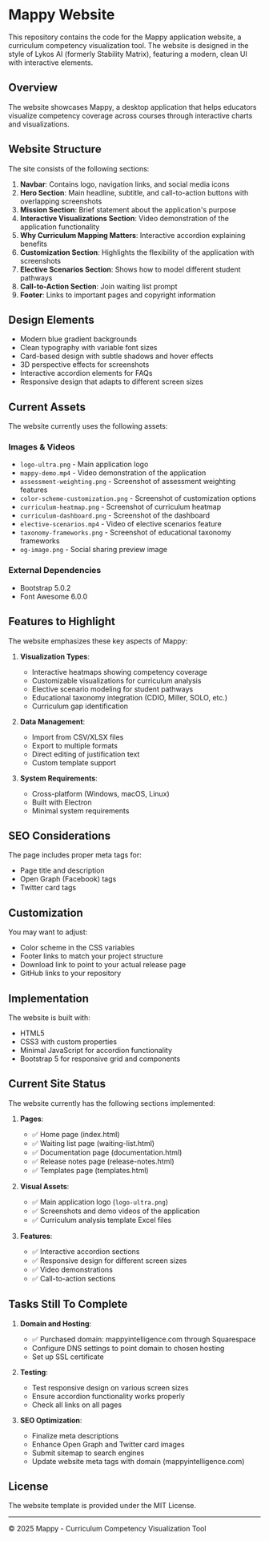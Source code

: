 # Mappy Website

This repository contains the code for the Mappy application website, a curriculum competency visualization tool. The website is designed in the style of Lykos AI (formerly Stability Matrix), featuring a modern, clean UI with interactive elements.

## Overview

The website showcases Mappy, a desktop application that helps educators visualize competency coverage across courses through interactive charts and visualizations.

## Website Structure

The site consists of the following sections:

1. **Navbar**: Contains logo, navigation links, and social media icons
2. **Hero Section**: Main headline, subtitle, and call-to-action buttons with overlapping screenshots
3. **Mission Section**: Brief statement about the application's purpose
4. **Interactive Visualizations Section**: Video demonstration of the application functionality
5. **Why Curriculum Mapping Matters**: Interactive accordion explaining benefits
6. **Customization Section**: Highlights the flexibility of the application with screenshots
7. **Elective Scenarios Section**: Shows how to model different student pathways
8. **Call-to-Action Section**: Join waiting list prompt
9. **Footer**: Links to important pages and copyright information

## Design Elements

- Modern blue gradient backgrounds
- Clean typography with variable font sizes
- Card-based design with subtle shadows and hover effects
- 3D perspective effects for screenshots
- Interactive accordion elements for FAQs
- Responsive design that adapts to different screen sizes

## Current Assets

The website currently uses the following assets:

### Images & Videos
- `logo-ultra.png` - Main application logo
- `mappy-demo.mp4` - Video demonstration of the application
- `assessment-weighting.png` - Screenshot of assessment weighting features
- `color-scheme-customization.png` - Screenshot of customization options
- `curriculum-heatmap.png` - Screenshot of curriculum heatmap
- `curriculum-dashboard.png` - Screenshot of the dashboard
- `elective-scenarios.mp4` - Video of elective scenarios feature
- `taxonomy-frameworks.png` - Screenshot of educational taxonomy frameworks
- `og-image.png` - Social sharing preview image

### External Dependencies
- Bootstrap 5.0.2
- Font Awesome 6.0.0

## Features to Highlight

The website emphasizes these key aspects of Mappy:

1. **Visualization Types**:
   - Interactive heatmaps showing competency coverage
   - Customizable visualizations for curriculum analysis
   - Elective scenario modeling for student pathways
   - Educational taxonomy integration (CDIO, Miller, SOLO, etc.)
   - Curriculum gap identification

2. **Data Management**:
   - Import from CSV/XLSX files
   - Export to multiple formats
   - Direct editing of justification text
   - Custom template support

3. **System Requirements**:
   - Cross-platform (Windows, macOS, Linux)
   - Built with Electron
   - Minimal system requirements

## SEO Considerations

The page includes proper meta tags for:
- Page title and description
- Open Graph (Facebook) tags
- Twitter card tags

## Customization

You may want to adjust:
- Color scheme in the CSS variables
- Footer links to match your project structure
- Download link to point to your actual release page
- GitHub links to your repository

## Implementation

The website is built with:
- HTML5
- CSS3 with custom properties
- Minimal JavaScript for accordion functionality
- Bootstrap 5 for responsive grid and components

## Current Site Status

The website currently has the following sections implemented:

1. **Pages**:
   - ✅ Home page (index.html)
   - ✅ Waiting list page (waiting-list.html)
   - ✅ Documentation page (documentation.html)
   - ✅ Release notes page (release-notes.html)
   - ✅ Templates page (templates.html)
   
2. **Visual Assets**:
   - ✅ Main application logo (`logo-ultra.png`)
   - ✅ Screenshots and demo videos of the application
   - ✅ Curriculum analysis template Excel files
   
3. **Features**:
   - ✅ Interactive accordion sections
   - ✅ Responsive design for different screen sizes
   - ✅ Video demonstrations
   - ✅ Call-to-action sections

## Tasks Still To Complete

1. **Domain and Hosting**:
   - ✅ Purchased domain: mappyintelligence.com through Squarespace
   - Configure DNS settings to point domain to chosen hosting
   - Set up SSL certificate

2. **Testing**:
   - Test responsive design on various screen sizes
   - Ensure accordion functionality works properly
   - Check all links on all pages

3. **SEO Optimization**:
   - Finalize meta descriptions
   - Enhance Open Graph and Twitter card images
   - Submit sitemap to search engines
   - Update website meta tags with domain (mappyintelligence.com)

## License

The website template is provided under the MIT License.

---

© 2025 Mappy - Curriculum Competency Visualization Tool